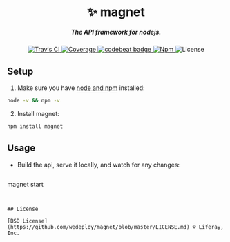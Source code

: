 <h1 align="center">✨ magnet</h1>

<h5 align="center">The API framework for nodejs.</h5>

<div align="center">
  <a href="http://travis-ci.com/wedeploy/magnet">
    <img src="https://travis-ci.com/wedeploy/magnet.svg?token=a51FNuiJPYZtHhup9q1V&branch=master" alt="Travis CI" />
  </a>

  <a href="https://codecov.io/gh/wedeploy/magnet">
    <img src="https://codecov.io/gh/wedeploy/magnet/branch/master/graph/badge.svg" alt="Coverage" />
  </a>

  <a href="https://codebeat.co/projects/github-com-wedeploy-magnet">
    <img alt="codebeat badge" src="https://codebeat.co/badges/05e27c84-b714-4d51-aa74-287707fb8a15" />
  </a>

  <a href="https://www.npmjs.com/package/magnet">
    <img src="https://img.shields.io/npm/v/magnet.svg" alt="Npm" />
  </a>

  <img src="https://img.shields.io/npm/l/magnet.svg" alt="License">
</div>


## Setup

1. Make sure you have [node and npm](https://nodejs.org/en/download/) installed:

  ```sh
node -v && npm -v
  ```

2. Install magnet:

  ```sh
npm install magnet
  ```

## Usage

* Build the api, serve it locally, and watch for any changes:

  ```
magnet start
  ```


## License

[BSD License](https://github.com/wedeploy/magnet/blob/master/LICENSE.md) © Liferay, Inc.
